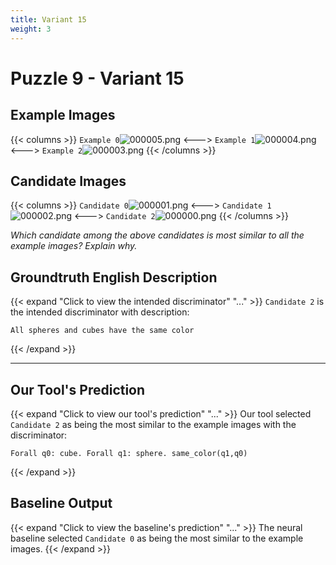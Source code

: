 ```yaml
---
title: Variant 15
weight: 3
---
```


# Puzzle 9 - Variant 15

## Example Images
{{< columns >}}
`Example 0`![000005.png](/clevr-variants/assimilation/fovariant-15/render/images/CLEVR_val_000005.png)
<--->
`Example 1`![000004.png](/clevr-variants/assimilation/fovariant-15/render/images/CLEVR_val_000004.png)
<--->
`Example 2`![000003.png](/clevr-variants/assimilation/fovariant-15/render/images/CLEVR_val_000003.png)
{{< /columns >}}

## Candidate Images
{{< columns >}}
`Candidate 0`![000001.png](/clevr-variants/assimilation/fovariant-15/render/images/CLEVR_val_000001.png)
<--->
`Candidate 1`![000002.png](/clevr-variants/assimilation/fovariant-15/render/images/CLEVR_val_000002.png)
<--->
`Candidate 2`![000000.png](/clevr-variants/assimilation/fovariant-15/render/images/CLEVR_val_000000.png)
{{< /columns >}}

*Which candidate among the above candidates is most similar to all the example images? Explain why.*

## Groundtruth English Description

{{< expand "Click to view the intended discriminator" "..." >}}
`Candidate 2` is the intended discriminator with description:
```plaintext 
All spheres and cubes have the same color
```
{{< /expand >}}

---



## Our Tool's Prediction

{{< expand "Click to view our tool's prediction" "..." >}}
Our tool selected `Candidate 2` as being the most similar to the example images with the discriminator:
```plaintext
Forall q0: cube. Forall q1: sphere. same_color(q1,q0)
```
{{< /expand >}}



## Baseline Output

{{< expand "Click to view the baseline's prediction" "..." >}}
The neural baseline selected `Candidate 0` as being the most similar to the example images.
{{< /expand >}}

